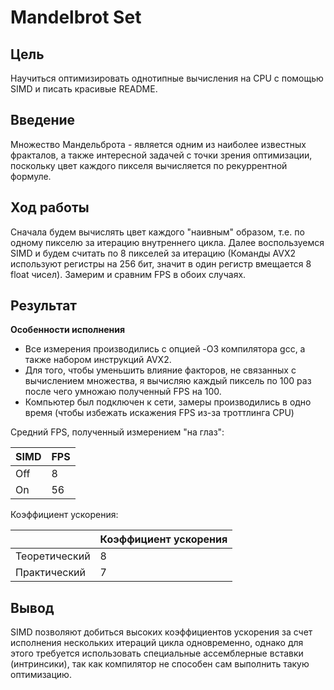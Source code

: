 # Mandelbrot Set


## Цель


Научиться оптимизировать однотипные вычисления на CPU с помощью SIMD и писать красивые README.


## Введение


Множество Мандельброта - является одним из наиболее известных фракталов, а также интересной задачей с точки зрения оптимизации, поскольку цвет каждого пикселя вычисляется по рекуррентной формуле.


## Ход работы


Сначала будем вычислять цвет каждого "наивным" образом, т.е. по одному пикселю за итерацию внутреннего цикла. Далее воспользуемся SIMD и будем считать по 8 пикселей за итерацию (Команды AVX2 используют регистры на 256 бит, значит в один регистр вмещается 8 float чисел). Замерим и сравним FPS в обоих случаях.


## Результат


**Особенности исполнения**
- Все измерения производились с опцией -O3 компилятора gcc, а также набором инструкций AVX2.
- Для того, чтобы уменьшить влияние факторов, не связанных с вычислением множества, я вычисляю каждый пиксель по 100 раз после чего умножаю полученный FPS на 100.
- Компьютер был подключен к сети, замеры производились в одно время (чтобы избежать искажения FPS из-за троттлинга CPU)

Средний FPS, полученный измерением "на глаз":

| SIMD | FPS |
| ---- | --- |
| Off  | 8   |
| On   | 56  |

Коэффициент ускорения:

|                | Коэффициент ускорения |
| -------------- | --------------------- |
| Теоретический  | 8                     |
| Практический   | 7                     |


## Вывод


SIMD позволяют добиться высоких коэффициентов ускорения за счет исполнения нескольких итераций цикла одновременно, однако для этого требуется использовать специальные ассемблерные вставки (интринсики), так как компилятор не способен сам выполнить такую оптимизацию.
